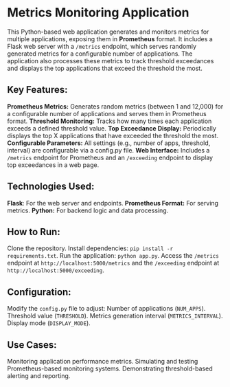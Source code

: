 <h1>Metrics Monitoring Application</h1>
This Python-based web application generates and monitors metrics for multiple applications, exposing them in <strong>Prometheus</strong> format. It includes a Flask web server with a <code>/metrics</code> endpoint, which serves randomly generated metrics for a configurable number of applications. The application also processes these metrics to track threshold exceedances and displays the top applications that exceed the threshold the most.

<h2>Key Features:</h2>
<strong>Prometheus Metrics:</strong> Generates random metrics (between 1 and 12,000) for a configurable number of applications and serves them in Prometheus format.  
<strong>Threshold Monitoring:</strong> Tracks how many times each application exceeds a defined threshold value.  
<strong>Top Exceedance Display:</strong> Periodically displays the top X applications that have exceeded the threshold the most.  
<strong>Configurable Parameters:</strong> All settings (e.g., number of apps, threshold, interval) are configurable via a config.py file.  
<strong>Web Interface:</strong> Includes a <code>/metrics</code> endpoint for Prometheus and an <code>/exceeding</code> endpoint to display top exceedances in a web page.  

<h2>Technologies Used:</h2>
<strong>Flask</strong>: For the web server and endpoints.  
<strong>Prometheus Format:</strong> For serving metrics.  
<strong>Python:</strong> For backend logic and data processing.  

<h2>How to Run:</h2>
Clone the repository.  
Install dependencies: <code>pip install -r requirements.txt</code>.  
Run the application: <code>python app.py</code>.  
Access the <code>/metrics</code> endpoint at <code>http://localhost:5000/metrics</code> and the <code>/exceeding</code> endpoint at <code>http://localhost:5000/exceeding</code>.  

<h2>Configuration:</h2>
Modify the <code>config.py</code> file to adjust:  
Number of applications (<code>NUM_APPS</code>).  
Threshold value (<code>THRESHOLD</code>).  
Metrics generation interval (<code>METRICS_INTERVAL</code>).  
Display mode (<code>DISPLAY_MODE</code>).  

<h2>Use Cases:</h2>
Monitoring application performance metrics.  
Simulating and testing Prometheus-based monitoring systems.  
Demonstrating threshold-based alerting and reporting.  
